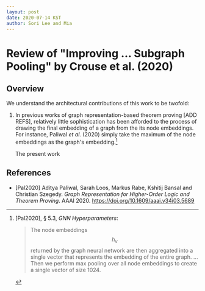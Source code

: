```yaml
---
layout: post
date: 2020-07-14 KST
author: Sori Lee and Mia
---
```


# Review of "Improving ... Subgraph Pooling" by Crouse et al. (2020)

## Overview

We understand the architectural contributions of this work to be twofold:

1. In previous works of graph representation-based theorem proving [ADD REFS], relatively little sophistication has been afforded to the process of drawing the final embedding of a graph from the its node embeddings. For instance, Paliwal *et al.* (2020) simply take the maximum of the node embeddings as the graph's embedding.[^1]

   The present work 

[^1]: [Pal2020], §&nbsp;5.3, *GNN Hyperparameters*:

      > The node embeddings $$h_v$$ returned by the graph neural network are then aggregated into a single vector that represents the embedding of the entire graph. ... Then we perform max pooling over all node embeddings to create a single vector of size 1024.

## References

- [Pal2020] Aditya Paliwal, Sarah Loos, Markus Rabe, Kshitij Bansal and Christian Szegedy. *Graph Representation for Higher-Order Logic and Theorem Proving*. AAAI 2020. https://doi.org/10.1609/aaai.v34i03.5689
